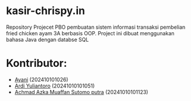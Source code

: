 **kasir-chrispy.in**
=============
Repository Projecet PBO pembuatan sistem informasi transaksi pembelian fried chicken ayam 3A berbasis OOP. Project ini dibuat menggunakan bahasa Java dengan databse SQL

**Kontributor:**
=============
* [Ayani](https://github.com/Ayani1026) (202410101026)
* [Ardi Yuliantoro](https://github.com/Ardiy01) (20241010101051)
* [Achmad Azka Muaffan Sutomo putra](https://github.com/Fafanazka) (20241010101123)



